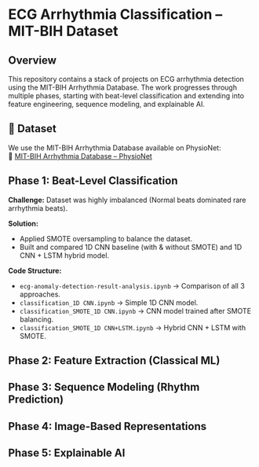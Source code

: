 # ECG Arrhythmia Classification – MIT-BIH Dataset

## Overview
This repository contains a stack of projects on ECG arrhythmia detection using the MIT-BIH Arrhythmia Database. The work progresses through multiple phases, starting with beat-level classification and extending into feature engineering, sequence modeling, and explainable AI.

## 📂 Dataset
We use the MIT-BIH Arrhythmia Database available on PhysioNet:  
🔗 [MIT-BIH Arrhythmia Database – PhysioNet](https://physionet.org/content/mitdb/1.0.0/)

## Phase 1: Beat-Level Classification
**Challenge:** Dataset was highly imbalanced (Normal beats dominated rare arrhythmia beats).

**Solution:**
- Applied SMOTE oversampling to balance the dataset.  
- Built and compared 1D CNN baseline (with & without SMOTE) and 1D CNN + LSTM hybrid model.

**Code Structure:**
- `ecg-anomaly-detection-result-analysis.ipynb` → Comparison of all 3 approaches.  
- `classification_1D CNN.ipynb` → Simple 1D CNN model.  
- `classification_SMOTE_1D CNN.ipynb` → CNN model trained after SMOTE balancing.  
- `classification_SMOTE_1D CNN+LSTM.ipynb` → Hybrid CNN + LSTM with SMOTE.

## Phase 2: Feature Extraction (Classical ML)

## Phase 3: Sequence Modeling (Rhythm Prediction)

## Phase 4: Image-Based Representations

## Phase 5: Explainable AI
